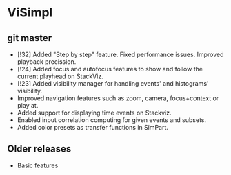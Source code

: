 # ViSimpl

## git master
* [!32] Added "Step by step" feature. Fixed performance issues. Improved playback precission.
* [!24] Added focus and autofocus features to show and follow the current playhead on StackViz.
* [!23] Added visibility manager for handling events' and histograms' visibility.
* Improved navigation features such as zoom, camera, focus+context or play at.
* Added support for displaying time events on Stackviz.
* Enabled input correlation computing for given events and subsets.
* Added color presets as transfer functions in SimPart.

## Older releases
* Basic features
